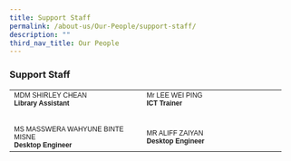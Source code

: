 ```yaml
---
title: Support Staff
permalink: /about-us/Our-People/support-staff/
description: ""
third_nav_title: Our People
---
```

### **Support Staff**

<table border="0" cellpadding="0" cellspacing="0" style="width:694px">
	<thead>
	</thead>
	<tbody>
		<tr>
			<td style="width:218px"><span style="font-family:Arial,Helvetica,sans-serif"><span style="font-size:12px">MDM SHIRLEY CHEAN<br />
			<strong>Library Assistant</strong></span></span></td>
			<td style="width:230px"><span style="font-family:Arial,Helvetica,sans-serif"><span style="font-size:12px">Mr LEE WEI PING<br />
			<strong>ICT Trainer</strong></span></span></td>
		</tr>
		<tr>
			<td style="width:218px">&nbsp;</td>
			<td style="width:230px">&nbsp;</td>
		</tr>
		<tr>
			<td style="width:218px"><span style="font-family:Arial,Helvetica,sans-serif"><span style="font-size:12px">MS MASSWERA WAHYUNE BINTE MISNE<br />
			<strong>Desktop Engineer</strong></span></span></td>
			<td style="width:230px"><span style="font-family:Arial,Helvetica,sans-serif"><span style="font-size:12px">MR ALIFF ZAIYAN<br />
			<strong>Desktop Engineer</strong></span></span></td>
		</tr>
	</tbody>
</table>

<p>&nbsp;</p>
